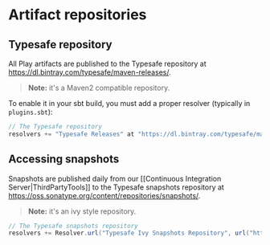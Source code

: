 <!--- Copyright (C) 2009-2016 Lightbend Inc. <https://www.lightbend.com> -->
# Artifact repositories

## Typesafe repository

All Play artifacts are published to the Typesafe repository at <https://dl.bintray.com/typesafe/maven-releases/>.

> **Note:** it's a Maven2 compatible repository.

To enable it in your sbt build, you must add a proper resolver (typically in `plugins.sbt`):

```scala
// The Typesafe repository
resolvers += "Typesafe Releases" at "https://dl.bintray.com/typesafe/maven-releases/"
```

## Accessing snapshots

Snapshots are published daily from our [[Continuous Integration Server|ThirdPartyTools]] to the Typesafe snapshots repository at <https://oss.sonatype.org/content/repositories/snapshots/>.

> **Note:** it's an ivy style repository.

```scala
// The Typesafe snapshots repository
resolvers += Resolver.url("Typesafe Ivy Snapshots Repository", url("https://oss.sonatype.org/content/repositories/snapshots/"))(Resolver.ivyStylePatterns)
```

